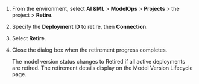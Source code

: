 1.  From the environment, select **AI &ML** > **ModelOps** > **Projects** > the project > **Retire**.


1.  Specify the **Deployment ID** to retire, then **Connection**.


1.  Select **Retire**.


1.  Close the dialog box when the retirement progress completes.

    The model version status changes to Retired if all active deployments are retired. The retirement details display on the Model Version Lifecycle page.


